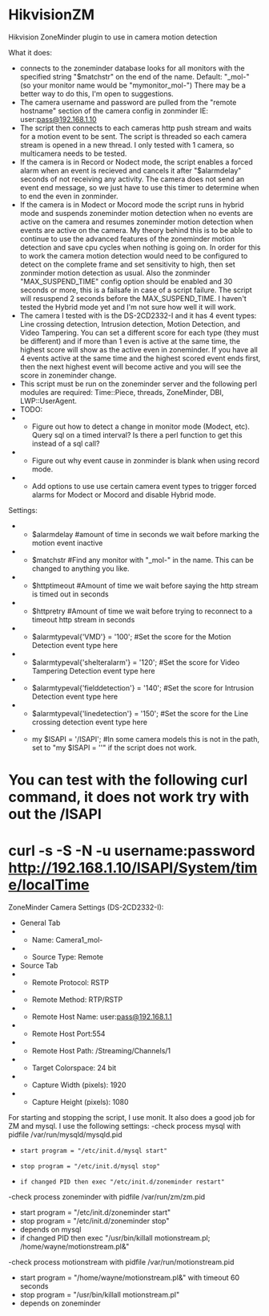 # HikvisionZM
Hikvision ZoneMinder plugin to use in camera motion detection

What it does:
 - connects to the zoneminder database looks for all monitors with the specified string "$matchstr" on the end of the name. Default: "_mol-" (so your monitor name would be "mymonitor_mol-") There may be a better way to do this, I'm open to suggestions. 
 - The camera username and password are pulled from the "remote hostname" section of the camera config in zonminder IE: user:pass@192.168.1.10  
 - The script then connects to each cameras http push stream and waits for a motion event to be sent. The script is threaded so each camera stream is opened in a new thread. I only tested with 1 camera, so multicamera needs to be tested.
 - If the camera is in Record or Nodect mode, the script enables a forced alarm when an event is recieved and cancels it after "$alarmdelay" seconds of not receiving any activity. The camera does not send an event end message, so we just have to use this timer to determine when to end the even in zonminder. 
 - If the camera is in Modect or Mocord mode the script runs in hybrid mode and suspends zoneminder motion detection when no events are active on the camera and resumes zoneminder motion detection when events are active on the camera. My theory behind this is to be able to continue to use the advanced features of the zoneminder motion detection and save cpu cycles when nothing is going on. In order for this to work the camera motion detection would need to be configured to detect on the complete frame and set sensitivity to high, then set zonminder motion detection as usual.  Also the zonminder "MAX_SUSPEND_TIME" config option should be enabled and 30 seconds or more, this is a failsafe in case of a script failure. The script will resuspend 2 seconds before the MAX_SUSPEND_TIME. I haven't tested the Hybrid mode yet and I'm not sure how well it will work.
 - The camera I tested with is the DS-2CD2332-I and it has 4 event types: Line crossing detection, Intrusion detection, Motion Detection, and Video Tampering. You can set a different score for each type (they must be different) and if more than 1 even is active at the same time, the highest score will show as the active even in zoneminder. If you have all 4 events active at the same time and the highest scored event ends first, then the next highest event will become active and you will see the score in zoneminder change.
 - This script must be run on the zoneminder server and the following perl modules are required: Time::Piece, threads, ZoneMinder, DBI, LWP::UserAgent.
 - TODO: 
 - - Figure out how to detect a change in monitor mode (Modect, etc). Query sql on a timed interval? Is there a perl function to get this instead of a sql call?
 - - Figure out why event cause in zonminder is blank when using record mode.
 - - Add options to use use certain camera event types to trigger forced alarms for Modect or Mocord and disable Hybrid mode. 

Settings:
 - - $alarmdelay #amount of time in seconds we wait before marking the motion event inactive
 - - $matchstr #Find any monitor with "_mol-" in the name. This can be changed to anything you like.
 - - $httptimeout #Amount of time we wait before saying the http stream is timed out in seconds
 - - $httpretry #Amount of time we wait before trying to reconnect to a timeout http stream in seconds
 - - $alarmtypeval{'VMD'} = '100'; #Set the score for the Motion Detection event type here
 - - $alarmtypeval{'shelteralarm'} = '120';   #Set the score for Video Tampering Detection event type here
 - - $alarmtypeval{'fielddetection'} = '140'; #Set the score for Intrusion Detection event type here
 - - $alarmtypeval{'linedetection'} = '150'; #Set the score for the Line crossing detection event type here
 - - my $ISAPI = '/ISAPI'; #In some camera models this is not in the path, set to "my $ISAPI = ''" if the script does not work.
# You can test with the following curl command, it does not work try with out the /ISAPI
# curl -s -S -N -u username:password http://192.168.1.10/ISAPI/System/time/localTime


ZoneMinder Camera Settings (DS-2CD2332-I):
- General Tab
- - Name: Camera1_mol-
- - Source Type: Remote
- Source Tab
- - Remote Protocol: RSTP
- - Remote Method: RTP/RSTP
- - Remote Host Name: user:pass@192.168.1.1
- - Remote Host Port:554
- - Remote Host Path: /Streaming/Channels/1
- - Target Colorspace: 24 bit	
- - Capture Width (pixels): 1920
- - Capture Height (pixels): 1080

For starting and stopping the script, I use monit. It also does a good job for ZM and mysql.
I use the following settings:
-check process mysql with pidfile /var/run/mysqld/mysqld.pid
-     start program = "/etc/init.d/mysql start"
-     stop program = "/etc/init.d/mysql stop"
-     if changed PID then exec "/etc/init.d/zoneminder restart"

-check process zoneminder with pidfile /var/run/zm/zm.pid
-    start program = "/etc/init.d/zoneminder start"
-    stop program  = "/etc/init.d/zoneminder stop"
-    depends on mysql
-    if changed PID then exec "/usr/bin/killall motionstream.pl; /home/wayne/motionstream.pl&"

-check process motionstream with pidfile /var/run/motionstream.pid
-    start program = "/home/wayne/motionstream.pl&" with timeout 60 seconds
-    stop program  = "/usr/bin/killall motionstream.pl"
-    depends on zoneminder

